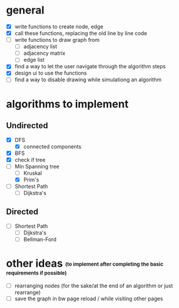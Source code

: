 # general
- [x] write functions to create node, edge
- [x] call these functions, replacing the old line by line code
- [ ] write functions to draw graph from
	- [ ] adjacency list
	- [ ] adjacency matrix
	- [ ] edge list
- [x] find a way to let the user navigate through the algorithm steps
- [x] design ui to use the functions
- [ ] find a way to disable drawing while simulationg an algorithm
# algorithms to implement
## Undirected

- [x] DFS
	- [x] connected components
- [x] BFS
- [x] check if tree
- [ ] Min Spanning tree 
	- [ ] Kruskal
	- [x] Prim's
- [ ] Shortest Path 
	- [ ] Dijkstra's

## Directed

- [ ] Shortest Path 
	- [ ] Dijkstra's
	- [ ] Bellman-Ford

# other ideas <sub><sup><sub><sup> (to implement after completing the basic requirements if possible) </sup></sub></sup></sub>
 - [ ] rearranging nodes (for the sake/at the end of an algorithm or just rearrange)
 - [ ] save the graph in bw page reload / while visiting other pages